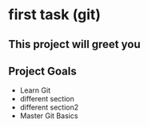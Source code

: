 # first task (git)
## This project will greet you
## Project Goals
- Learn Git
- different section
- different section2
- Master Git Basics 
